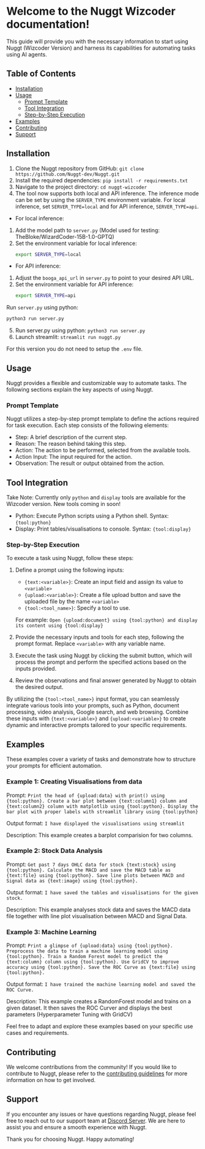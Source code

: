 # Welcome to the Nuggt Wizcoder documentation!

This guide will provide you with the necessary information to start using Nuggt (Wizcoder Version) and harness its capabilities for automating tasks using AI agents.

## Table of Contents
- [Installation](#installation)
- [Usage](#usage)
  - [Prompt Template](#prompt-template)
  - [Tool Integration](#tool-integration)
  - [Step-by-Step Execution](#step-by-step-execution)
- [Examples](#examples)
- [Contributing](#contributing)
- [Support](#support)

## Installation

1. Clone the Nuggt repository from GitHub: `git clone https://github.com/Nuggt-dev/Nuggt.git`
2. Install the required dependencies: `pip install -r requirements.txt`
3. Navigate to the project directory: `cd nuggt-wizcoder`
4. The tool now supports both local and API inference. The inference mode can be set by using the `SERVER_TYPE` environment variable. For local inference, set `SERVER_TYPE=local` and for API inference, `SERVER_TYPE=api`.
- For local inference:  
1. Add the model path to `server.py` (Model used for testing: TheBloke/WizardCoder-15B-1.0-GPTQ)  
2. Set the environment variable for local inference:
   ```bash
   export SERVER_TYPE=local
   ```

- For API inference:  
1. Adjust the `booga_api_url` in `server.py` to point to your desired API URL. 
2. Set the environment variable for API inference:
   ```bash
   export SERVER_TYPE=api
   ```

Run `server.py` using python:
```bash
python3 run server.py
```

5. Run server.py using python: `python3 run server.py`
6. Launch streamlit: `streamlit run nuggt.py`

For this version you do not need to setup the `.env` file.

## Usage

Nuggt provides a flexible and customizable way to automate tasks. The following sections explain the key aspects of using Nuggt.

### Prompt Template

Nuggt utilizes a step-by-step prompt template to define the actions required for task execution. Each step consists of the following elements:

- Step: A brief description of the current step.
- Reason: The reason behind taking this step.
- Action: The action to be performed, selected from the available tools.
- Action Input: The input required for the action.
- Observation: The result or output obtained from the action.

## Tool Integration

Take Note: Currently only `python` and `display` tools are available for the Wizcoder version. New tools coming in soon!

- Python: Execute Python scripts using a Python shell. Syntax: `{tool:python}`
- Display: Print tables/visualisations to console. Syntax: `{tool:display}`


### Step-by-Step Execution

To execute a task using Nuggt, follow these steps:

1. Define a prompt using the following inputs:
   - `{text:<variable>}`: Create an input field and assign its value to `<variable>`
   - `{upload:<variable>}`: Create a file upload button and save the uploaded file by the name `<variable>`
   - `{tool:<tool_name>}`: Specify a tool to use. 

   For example: `Open {upload:document} using {tool:python} and display its content using {tool:display}`

2. Provide the necessary inputs and tools for each step, following the prompt format. Replace `<variable>` with any variable name.

3. Execute the task using Nuggt by clicking the submit button, which will process the prompt and perform the specified actions based on the inputs provided.

4. Review the observations and final answer generated by Nuggt to obtain the desired output.

By utilizing the `{tool:<tool_name>}` input format, you can seamlessly integrate various tools into your prompts, such as Python, document processing, video analysis, Google search, and web browsing. Combine these inputs with `{text:<variable>}` and `{upload:<variable>}` to create dynamic and interactive prompts tailored to your specific requirements.

## Examples

These examples cover a variety of tasks and demonstrate how to structure your prompts for efficient automation.

### Example 1: Creating Visualisations from data

Prompt: `Print the head of {upload:data} with print() using {tool:python}. Create a bar plot between {text:column1} column and {text:column2} column with matplotlib using {tool:python}. Display the bar plot with proper labels with streamlit library using {tool:python}`

Output format: `I have displayed the visualisations using streamlit`

Description:
This example creates a barplot comparision for two columns.

### Example 2: Stock Data Analysis

Prompt: `Get past 7 days OHLC data for stock {text:stock} using {tool:python}. Calculate the MACD and save the MACD table as {text:file} using {tool:python}. Save line plots between MACD and Signal data as {text:image} using {tool:python}.`

Output format: `I have saved the tables and visualisations for the given stock.`

Description:
This example analyses stock data and saves the MACD data file together with line plot visualisation between MACD and Signal Data.

### Example 3: Machine Learning

Prompt: `Print a glimpse of {upload:data} using {tool:python}. Preprocess the data to train a machine learning model using {tool:python}. Train a Random Forest model to predict the {text:column} column using {tool:python}. Use GridCV to improve accuracy using {tool:python}. Save the ROC Curve as {text:file} using {tool:python}.`

Output format: `I have trained the machine learning model and saved the ROC Curve.`

Description:
This example creates a RandomForest model and trains on a given dataset. It then saves the ROC Curver and displays the best parameters (Hyperparameter Tuning with GridCV)

Feel free to adapt and explore these examples based on your specific use cases and requirements.

## Contributing

We welcome contributions from the community! If you would like to contribute to Nuggt, please refer to the [contributing guidelines](contribution_guidelines.md) for more information on how to get involved.

## Support

If you encounter any issues or have questions regarding Nuggt, please feel free to reach out to our support team at [Discord Server](https://discord.gg/gzdCDM84). We are here to assist you and ensure a smooth experience with Nuggt.

Thank you for choosing Nuggt. Happy automating!
